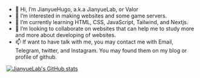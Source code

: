 - 👋 Hi, I’m JianyueHugo, a.k.a JianyueLab, or Valor
- 👀 I’m interested in making websites and some game servers.
- 🌱 I’m currently learning HTML, CSS, JavaScript, Tailwind, and Nextjs.
- 💞️ I’m looking to collaborate on websites that can help me to study more and more about developing of websites.
- 📫 If want to have talk with me, you may contact me with Email, Telegram, twitter, and Instagram. You may found them on my blog or profile of github.

[![JianyueLab's GitHub stats](https://github-readme-stats.vercel.app/api?username=JianyueLab&count_private=true&theme=dark&show_icons=true)](https://github.com/JianyueLab/github-readme-stats)
